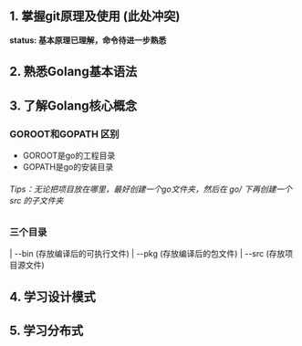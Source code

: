 ## 1. 掌握git原理及使用 (此处冲突)
**status: 基本原理已理解，命令待进一步熟悉**

## 2. 熟悉Golang基本语法

## 3. 了解Golang核心概念
### GOROOT和GOPATH 区别
- GOROOT是go的工程目录
- GOPATH是go的安装目录
###### Tips：无论把项目放在哪里，最好创建一个go文件夹，然后在 go/ 下再创建一个 src 的子文件夹

### 三个目录
| --bin (存放编译后的可执行文件)
| --pkg (存放编译后的包文件)
| --src (存放项目源文件)

## 4. 学习设计模式

## 5. 学习分布式